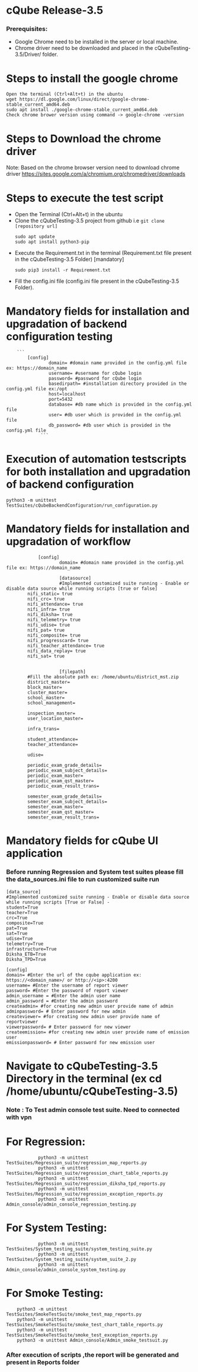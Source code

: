 
# cQube Release-3.5

###  Prerequisites:
 - Google Chrome need to be installed in the server or local machine.
 - Chrome driver need to be downloaded and placed in the cQubeTesting-3.5/Driver/ folder.
 
# Steps to install the google chrome
   ```
   Open the terminal (Ctrl+Alt+t) in the ubuntu
   wget https://dl.google.com/linux/direct/google-chrome-stable_current_amd64.deb
   sudo apt install ./google-chrome-stable_current_amd64.deb
   Check chrome brower version using command -> google-chrome -version
  ```
# Steps to Download the chrome driver 

Note: Based on the chrome browser version need to download chrome driver 
   https://sites.google.com/a/chromium.org/chromedriver/downloads

# Steps to execute the test script

 - Open the Terminal (Ctrl+Alt+t) in the ubuntu
 - Clone the cQubeTesting-3.5 project from github i.e ``` git clone [repository url] ```
     ```
     sudo apt update
     sudo apt install python3-pip
     ```
 - Execute the Requirement.txt in the terminal (Requirement.txt file present in the cQubeTesting-3.5 Folder) [mandatory]
     ```
     sudo pip3 install -r Requirement.txt
     ```
 - Fill the config.ini file (config.ini file present in the cQubeTesting-3.5 Folder).
 
# Mandatory fields for installation and upgradation of backend configuration testing
		```
		    [config]
                    domain= #domain name provided in the config.yml file ex: https://domain_name
                    username= #username for cQube login
                    password= #password for cQube login
                    basedirpath= #installation directory provided in the config.yml file ex:/opt
                    host=localhost
                    port=5432
                    database= #db name which is provided in the config.yml file
                    user= #db user which is provided in the config.yml file
                    db_password= #db user which is provided in the config.yml file                    
                 ``` 
# Execution of automation testscripts for both installation and upgradation of backend configuration

 ``` python3 -m unittest TestSuites/cQubeBackendConfiguration/run_configuration.py ```
 
 
# Mandatory fields for installation and upgradation of workflow

		        [config]
                        domain= #domain name provided in the config.yml file ex: https://domain_name
		
                        [datasource]
                        #Implemented customized suite running - Enable or disable data source while running scripts [true or false] 
			nifi_static= true
			nifi_crc= true
			nifi_attendance= true
			nifi_infra= true
			nifi_diksha= true
			nifi_telemetry= true
			nifi_udise= true
			nifi_pat= true
			nifi_composite= true
			nifi_progresscard= true
			nifi_teacher_attendance= true
			nifi_data_replay= true
			nifi_sat= true

                    
                    	[filepath]
			#Fill the absolute path ex: /home/ubuntu/district_mst.zip
			district_master= 
			block_master=
			cluster_master=
			school_master=
			school_management=

			inspection_master=
			user_location_master=

			infra_trans=

			student_attendance=
			teacher_attendance=

			udise=

			periodic_exam_grade_details=
			periodic_exam_subject_details=
			periodic_exam_master=
			periodic_exam_qst_master=
			periodic_exam_result_trans=

			semester_exam_grade_details=
			semester_exam_subject_details=
			semester_exam_master=
			semester_exam_qst_master=
			semester_exam_result_trans=
                   

# Mandatory fields for cQube UI application              
      
### Before running Regression and System test suites please fill the data_sources.ini file to run customized suite run
```
[data_source]		
#Implemented customized suite running - Enable or disable data source while running scripts [True or False] -
student=True
teacher=True
crc=True
composite=True
pat=True
sat=True
udise=True
telemetry=True
infrastructure=True
Diksha_ETB=True
Diksha_TPD=True						
		
[config]
domain= #Enter the url of the cqube application ex: https://<domain_name>/ or http://<ip>:4200
username= #Enter the username of report viewer
password= #Enter the password of report viewer
admin_username = #Enter the admin user name
admin_password = #Enter the admin password
createadmin= #for creating new admin user provide name of admin
adminpassword= # Enter password for new admin
createviewer= #for creating new admin user provide name of reportviewer
viewerpassword= # Enter password for new viewer
createemission= #for creating new admin user provide name of emission user
emissionpassword= # Enter password for new emission user
```

# Navigate to cQubeTesting-3.5 Directory in the terminal (ex cd /home/ubuntu/cQubeTesting-3.5)
### Note : To Test admin console test suite. Need to connected with vpn 

# For Regression:
                python3 -m unittest TestSuites/Regression_suite/regression_map_reports.py
                python3 -m unittest TestSuites/Regression_suite/regression_chart_table_reports.py
                python3 -m unittest TestSuites/Regression_suite/regression_diksha_tpd_reports.py
                python3 -m unittest TestSuites/Regression_suite/regression_exception_reports.py
                python3 -m unittest Admin_console/admin_console_regression_testing.py
            
# For System Testing:
                python3 -m unittest TestSuites/System_testing_suite/system_testing_suite.py
                python3 -m unittest TestSuites/System_testing_suite/system_suite_2.py
                python3 -m unittest Admin_console/admin_console_system_testing.py
           
# For Smoke Testing:
		python3 -m unittest TestSuites/SmokeTestSuite/smoke_test_map_reports.py
		python3 -m unittest TestSuites/SmokeTestSuite/smoke_test_chart_table_reports.py
		python3 -m unittest TestSuites/SmokeTestSuite/smoke_test_exception_reports.py
		python3 -m unittest Admin_console/Admin_smoke_testsuit.py
		

 ### After execution of scripts ,the report will be generated and present in Reports folder

